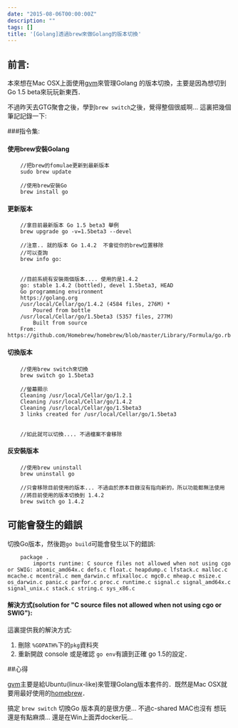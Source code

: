 ```yaml
---
date: "2015-08-06T00:00:00Z"
description: ""
tags: []
title: '[Golang]透過brew來做Golang的版本切換'
---
```



##  前言:

本來想在Mac OSX上面使用[gvm](https://github.com/moovweb/gvm)來管理Golang 的版本切換，主要是因為想切到 Go 1.5 beta來玩玩新東西．

不過昨天去GTG聚會之後，學到`brew switch`之後，覺得整個很威啊... 這裏把幾個筆記記錄一下:

###指令集:

####  使用brew安裝Golang

        //把brew的fomulae更新到最新版本
        sudo brew update

        //使用brew安裝Go
        brew install go

#### 更新版本

        //拿目前最新版本 Go 1.5 beta3 舉例
        brew upgrade go -v=1.5beta3 --devel
        
        //注意.. 就的版本 Go 1.4.2  不會從你的brew位置移除
        //可以查詢
        brew info go:
        
        
        //目前系統有安裝兩個版本.... 使用的是1.4.2
        go: stable 1.4.2 (bottled), devel 1.5beta3, HEAD
        Go programming environment
        https://golang.org
        /usr/local/Cellar/go/1.4.2 (4584 files, 276M) *
            Poured from bottle
        /usr/local/Cellar/go/1.5beta3 (5357 files, 277M)
            Built from source
        From: https://github.com/Homebrew/homebrew/blob/master/Library/Formula/go.rb
        
#### 切換版本

        //使用brew switch來切換        
        brew switch go 1.5beta3
        
        //螢幕顯示
        Cleaning /usr/local/Cellar/go/1.2.1
        Cleaning /usr/local/Cellar/go/1.4.2
        Cleaning /usr/local/Cellar/go/1.5beta3
        3 links created for /usr/local/Cellar/go/1.5beta3
        
        
        //如此就可以切換.... 不過檔案不會移除
        
#### 反安裝版本

        //使用brew uninstall
        brew uninstall go
        
        //只會移除目前使用的版本... 不過由於原本目錄沒有指向新的，所以功能都無法使用
        //將目前使用的版本切換到 1.4.2
        brew switch go 1.4.2 

## 可能會發生的錯誤

切換Go版本，然後跑`go build`可能會發生以下的錯誤:

        package .
        	imports runtime: C source files not allowed when not using cgo or SWIG: atomic_amd64x.c defs.c float.c heapdump.c lfstack.c malloc.c mcache.c mcentral.c mem_darwin.c mfixalloc.c mgc0.c mheap.c msize.c os_darwin.c panic.c parfor.c proc.c runtime.c signal.c signal_amd64x.c signal_unix.c stack.c string.c sys_x86.c
                
#### 解決方式(solution for "C source files not allowed when not using cgo or SWIG"):

這裏提供我的解決方式:

1. 刪除 `%GOPATH%`下的`pkg`資料夾
2. 重新開啟 console 或是確認 `go env`有讀到正確 go 1.5的設定．                

##心得

[gvm](https://github.com/moovweb/gvm)主要是給Ubuntu(linux-like)來管理Golang版本套件的．既然是Mac OSX就要用最好使用的[homebrew](http://brew.sh/)．

搞定 `brew switch` 切換Go 版本真的是很方便... 不過c-shared  MAC也沒有  想玩還是有點麻煩...   還是在Win上面弄docker玩...
